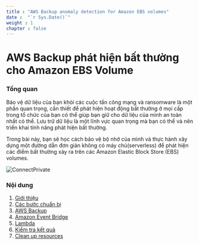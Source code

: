 ```yaml
---
title : "AWS Backup anomaly detection for Amazon EBS volumes"
date :  "`r Sys.Date()`" 
weight : 1 
chapter : false
---
```

# AWS Backup phát hiện bất thường cho Amazon EBS Volume

### Tổng quan

Bảo vệ dữ liệu của bạn khỏi các cuộc tấn công mạng và ransomware là một phần quan trọng, cần thiết để phát hiện hoạt động bất thường ở mọi cấp trong tổ chức của bạn có thể giúp bạn giữ cho dữ liệu của mình an toàn nhất có thể. Lưu trữ dữ liệu là một lĩnh vực quan trọng mà bạn có thể và nên triển khai tính năng phát hiện bất thường.

  Trong bài này, bạn sẽ học cách bảo vệ bộ nhớ của mình và thực hành xây dựng một đường dẫn đơn giản không có máy chủ(serverless) để phát hiện các điểm bất thường xảy ra trên các  Amazon Elastic Block Store (EBS) volumes. 

![ConnectPrivate](/images/AWS-Backup-Anomaly-Detection.png) 

### Nội dung

 1. [Giới thiệu](1-introduce/)
 2. [Các bước chuẩn bị](2-Prerequiste/)
 3. [AWS Backup](3-AWSBackup/)
 4. [Amazon Event Bridge](4-AmazonEventBridge/)
 5. [Lambda](5-Lambda/)
 6. [Kiểm tra kết quả](6-WalkthroughResult/)
 7. [Clean up resources](7-cleanup/)

